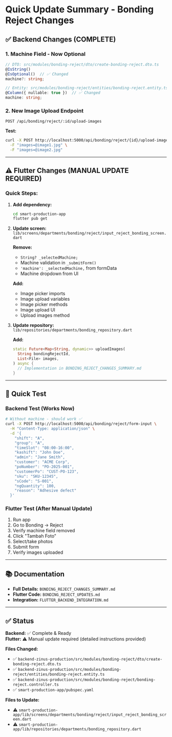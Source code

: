 # Quick Update Summary - Bonding Reject Changes

## ✅ Backend Changes (COMPLETE)

### 1. Machine Field - Now Optional
```typescript
// DTO: src/modules/bonding-reject/dto/create-bonding-reject.dto.ts
@IsString()
@IsOptional()  // ✅ Changed
machine?: string;

// Entity: src/modules/bonding-reject/entities/bonding-reject.entity.ts
@Column({ nullable: true })  // ✅ Changed
machine: string;
```

### 2. New Image Upload Endpoint
```
POST /api/bonding/reject/:id/upload-images
```

**Test:**
```bash
curl -X POST http://localhost:5000/api/bonding/reject/{id}/upload-images \
  -F "images=@image1.jpg" \
  -F "images=@image2.jpg"
```

---

## ⚠️ Flutter Changes (MANUAL UPDATE REQUIRED)

### Quick Steps:

1. **Add dependency:**
   ```bash
   cd smart-production-app
   flutter pub get
   ```

2. **Update screen:** `lib/screens/departments/bonding/reject/input_reject_bonding_screen.dart`
   
   **Remove:**
   - `String? _selectedMachine;`
   - Machine validation in `_submitForm()`
   - `'machine': _selectedMachine,` from formData
   - Machine dropdown from UI
   
   **Add:**
   - Image picker imports
   - Image upload variables
   - Image picker methods
   - Image upload UI
   - Upload images method

3. **Update repository:** `lib/repositories/departments/bonding_repository.dart`
   
   **Add:**
   ```dart
   static Future<Map<String, dynamic>> uploadImages(
     String bondingRejectId,
     List<File> images,
   ) async {
     // Implementation in BONDING_REJECT_CHANGES_SUMMARY.md
   }
   ```

---

## 🧪 Quick Test

### Backend Test (Works Now)
```bash
# Without machine - should work ✅
curl -X POST http://localhost:5000/api/bonding/reject/form-input \
  -H "Content-Type: application/json" \
  -d '{
    "shift": "A",
    "group": "A",
    "timeSlot": "08:00-16:00",
    "kashift": "John Doe",
    "admin": "Jane Smith",
    "customer": "ACME Corp",
    "poNumber": "PO-2025-001",
    "customerPo": "CUST-PO-123",
    "sku": "SKU-12345",
    "sCode": "S-001",
    "ngQuantity": 100,
    "reason": "Adhesive defect"
  }'
```

### Flutter Test (After Manual Update)
1. Run app
2. Go to Bonding → Reject
3. Verify machine field removed
4. Click "Tambah Foto"
5. Select/take photos
6. Submit form
7. Verify images uploaded

---

## 📚 Documentation

- **Full Details:** `BONDING_REJECT_CHANGES_SUMMARY.md`
- **Flutter Code:** `BONDING_REJECT_UPDATES.md`
- **Integration:** `FLUTTER_BACKEND_INTEGRATION.md`

---

## ✅ Status

**Backend:** ✅ Complete & Ready  
**Flutter:** ⚠️ Manual update required (detailed instructions provided)

**Files Changed:**
- ✅ `backend-zinus-production/src/modules/bonding-reject/dto/create-bonding-reject.dto.ts`
- ✅ `backend-zinus-production/src/modules/bonding-reject/entities/bonding-reject.entity.ts`
- ✅ `backend-zinus-production/src/modules/bonding-reject/bonding-reject.controller.ts`
- ✅ `smart-production-app/pubspec.yaml`

**Files to Update:**
- ⚠️ `smart-production-app/lib/screens/departments/bonding/reject/input_reject_bonding_screen.dart`
- ⚠️ `smart-production-app/lib/repositories/departments/bonding_repository.dart`
